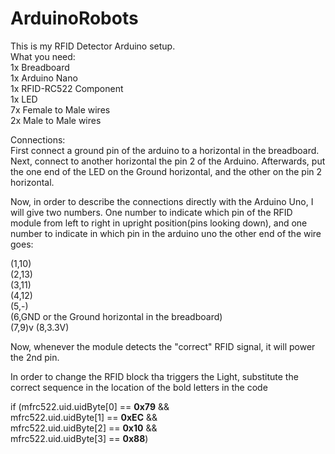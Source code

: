 # ArduinoRobots
This is my RFID Detector Arduino setup.<br/>
What you need:<br/>
1x Breadboard<br/>
1x Arduino Nano<br/>
1x RFID-RC522 Component<br/>
1x LED<br/>
7x Female to Male wires<br/>
2x Male to Male wires<br/>


Connections:<br/>
First connect a ground pin of the arduino to a horizontal in the breadboard. Next, connect to another horizontal the pin 2 of the Arduino. Afterwards, put the one end of the LED on the Ground horizontal, and the other on the pin 2 horizontal.<br/>

Now, in order to describe the connections directly with the Arduino Uno, I will give two numbers. One number to indicate which pin of the RFID module from left to right in upright position(pins looking down), and one number to indicate in which pin in the arduino uno the other end of the wire goes:<br/>

(1,10)<br/>
(2,13)<br/>
(3,11)<br/>
(4,12)<br/>
(5,-)<br/>
(6,GND or the Ground horizontal in the breadboard)<br/>
(7,9)v
(8,3.3V)<br/>

Now, whenever the module detects the "correct" RFID signal, it will power the 2nd pin.<br/>

In order to change the RFID block tha triggers the Light, substitute the correct sequence in the location of the bold letters in the code<br/>

 if (mfrc522.uid.uidByte[0] == **0x79** && <br/>
     mfrc522.uid.uidByte[1] == **0xEC** &&<br/>
     mfrc522.uid.uidByte[2] == **0x10** &&<br/>
     mfrc522.uid.uidByte[3] == **0x88**)<br/>
     
     
    

